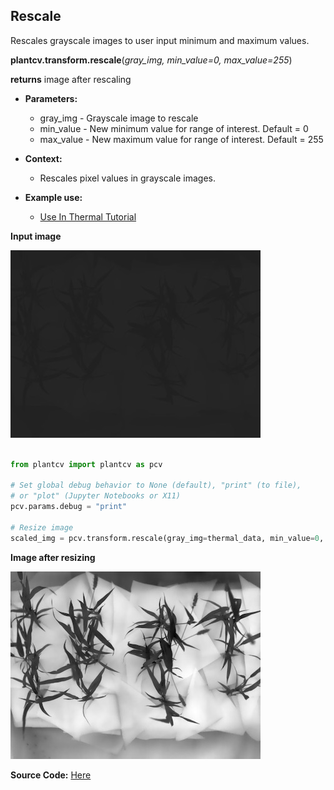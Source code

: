 ## Rescale

Rescales grayscale images to user input minimum and maximum values.

**plantcv.transform.rescale**(*gray_img, min_value=0, max_value=255*)

**returns** image after rescaling

- **Parameters:**
    - gray_img - Grayscale image to rescale
    - min_value - New minimum value for range of interest. Default = 0
    - max_value - New maximum value for range of interest. Default = 255
   
- **Context:**
    - Rescales pixel values in grayscale images.
- **Example use:**
    - [Use In Thermal Tutorial](thermal_tutorial.md)
    
**Input image**

![Screenshot](img/tutorial_images/thermal/unscaled_image.jpg)

```python

from plantcv import plantcv as pcv

# Set global debug behavior to None (default), "print" (to file), 
# or "plot" (Jupyter Notebooks or X11)
pcv.params.debug = "print"

# Resize image
scaled_img = pcv.transform.rescale(gray_img=thermal_data, min_value=0, max_value=255)

```

**Image after resizing**

![Screenshot](img/tutorial_images/thermal/rescaled_image.jpg)

**Source Code:** [Here](https://github.com/danforthcenter/plantcv/blob/master/plantcv/plantcv/transform/rescale.py)
